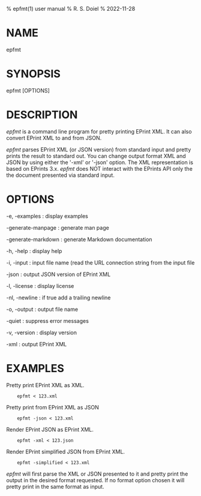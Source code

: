 % epfmt(1) user manual
% R. S. Doiel
% 2022-11-28

# NAME

epfmt

# SYNOPSIS

epfmt [OPTIONS]

# DESCRIPTION

_epfmt_ is a command line program for 
pretty printing EPrint XML. It can also convert
EPrint XML to and from JSON.


_epfmt_ parses EPrint XML (or JSON version) from
standard input and pretty prints the result to 
standard out. You can change output format XML 
and JSON by using either the '-xml' or '-json' 
option. The XML representation is based on EPrints 
3.x.  _epfmt_ does NOT interact with the EPrints API 
only the the document presented via standard
input.


# OPTIONS

-e, -examples
: display examples

-generate-manpage
: generate man page

-generate-markdown
: generate Markdown documentation

-h, -help
: display help

-i, -input
: input file name (read the URL connection string from the input file

-json
: output JSON version of EPrint XML

-l, -license
: display license

-nl, -newline
: if true add a trailing newline

-o, -output
: output file name

-quiet
: suppress error messages

-v, -version
: display version

-xml
: output EPrint XML


# EXAMPLES

Pretty print EPrint XML as XML.

```
    epfmt < 123.xml
```

Pretty print from EPrint XML as JSON

```
    epfmt -json < 123.xml
```

Render EPrint JSON as EPrint XML.

```
    epfmt -xml < 123.json
```

Render EPrint simplified JSON from EPrint XML.

```
    epfmt -simplified < 123.xml
```

_epfmt_ will first parse the XML or JSON 
presented to it and pretty print the output 
in the desired format requested. If no 
format option chosen it will pretty print 
in the same format as input.


